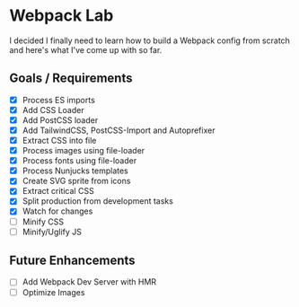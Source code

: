 # Webpack Lab

I decided I finally need to learn how to  build a Webpack config from scratch and here's what I've come up with so far.

## Goals / Requirements

- [x] Process ES imports
- [x] Add CSS Loader
- [x] Add PostCSS loader
- [x] Add TailwindCSS, PostCSS-Import and Autoprefixer
- [x] Extract CSS into file
- [x] Process images using file-loader
- [x] Process fonts using file-loader
- [x] Process Nunjucks templates
- [x] Create SVG sprite from icons
- [x] Extract critical CSS
- [x] Split production from development tasks
- [x] Watch for changes
- [ ] Minify CSS
- [ ] Minify/Uglify JS

## Future Enhancements
- [ ] Add Webpack Dev Server with HMR
- [ ] Optimize Images
